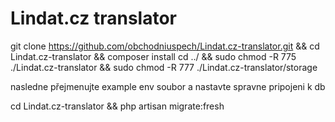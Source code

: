 # Lindat.cz translator
 
git clone https://github.com/obchodniuspech/Lindat.cz-translator.git && cd Lindat.cz-translator && composer install
cd ../ && sudo chmod -R 775 ./Lindat.cz-translator && sudo chmod -R 777 ./Lindat.cz-translator/storage

nasledne přejmenujte example env soubor a nastavte spravne pripojeni k db

cd Lindat.cz-translator && php artisan migrate:fresh
